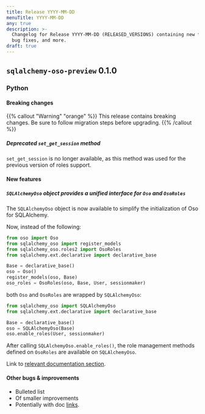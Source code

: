 ```yaml
---
title: Release YYYY-MM-DD
menuTitle: YYYY-MM-DD
any: true
description: >-
  Changelog for Release YYYY-MM-DD (RELEASED_VERSIONS) containing new features,
  bug fixes, and more.
draft: true
---
```


## `sqlalchemy-oso-preview` 0.1.0

### Python

#### Breaking changes

<!-- TODO: remove warning and replace with "None" if no breaking changes. -->

{{% callout "Warning" "orange" %}}
This release contains breaking changes. Be sure to follow migration steps
before upgrading.
{{% /callout %}}

##### Deprecated `set_get_session` method

`set_get_session` is no longer available, as this method was used for the previous version of roles support.

#### New features

##### `SQLAlchemyOso` object provides a unified interface for `Oso` and `OsoRoles`

The `SQLAlchemyOso` object is now available to simplify the initialization of Oso for SQLAlchemy.

Now, instead of the following:

```python
from oso import Oso
from sqlalchemy_oso import register_models
from sqlalchemy_oso.roles2 import OsoRoles
from sqlalchemy.ext.declarative import declarative_base

Base = declarative_base()
oso = Oso()
register_models(oso, Base)
oso_roles = OsoRoles(oso, Base, User, sessionmaker)
```

both `Oso` and `OsoRoles` are wrapped by `SQLAlchemyOso`:

```python
from sqlalchemy_oso import SQLAlchemyOso
from sqlalchemy.ext.declarative import declarative_base

Base = declarative_base()
oso = SQLAlchemyOso(Base)
oso.enable_roles(User, sessionmaker)
```

After calling `SQLAlchemyOso.enable_roles()`, the role management methods defined on `OsoRoles` are available on `SQLAlchemyOso`.

Link to [relevant documentation section]().

#### Other bugs & improvements

- Bulleted list
- Of smaller improvements
- Potentially with doc [links]().
